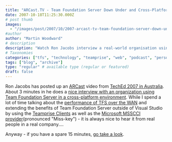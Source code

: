 ```yaml
---
title: "ARCast.TV - Team Foundation Server Down Under and Cross-Platform"
date: 2007-10-18T11:25:30.000Z
# post thumb
images:
  - "/images/post/2007/10/2007-arcast-tv-team-foundation-server-down-under-and-cross-platform.jpg"
#author
author: "Martin Woodward"
# description
description: "Watch Ron Jacobs interview a real-world organisation using Team Foundation Server in a cross-platform setting at TechEd Australia 2007."
# Taxonomies
categories: ["tfs", "technology", "teamprise", "web", "podcast", "personal"]
tags: ["blog", "archive"]
type: "regular" # available type (regular or featured)
draft: false
---
```

[](http://channel9.msdn.com/ShowPost.aspx?PostID=348628) Ron Jacobs has posted up an [ARCast](http://channel9.msdn.com/shows/ARCast_with_Ron_Jacobs) video from [TechEd 2007 in Australia](http://www.microsoft.com/australia/teched07/index.aspx).  About 3 minutes in he does a [nice interview with an organization using Team Foundation Server in a cross-platform environment](http://channel9.msdn.com/ShowPost.aspx?PostID=348628).  While I spend a lot of time talking about the [performance of TFS over the WAN](http://www.woodwardweb.com/vsts/000169.html) and extending the benefits of Team Foundation Server outside of Visual Studio by using the [Teamprise Clients](http://www.teamprise.com/) as well as the [Microsoft MSSCCI provider](http://www.microsoft.com/downloads/details.aspx?FamilyId=87E1FFBD-A484-4C3A-8776-D560AB1E6198&displaylang=en)(pronounced "Miss-key") - it is always nice to hear it from real people in a real company.... 

Anyway - if you have a spare 15 minutes, [go take a look](http://channel9.msdn.com/ShowPost.aspx?PostID=348628).